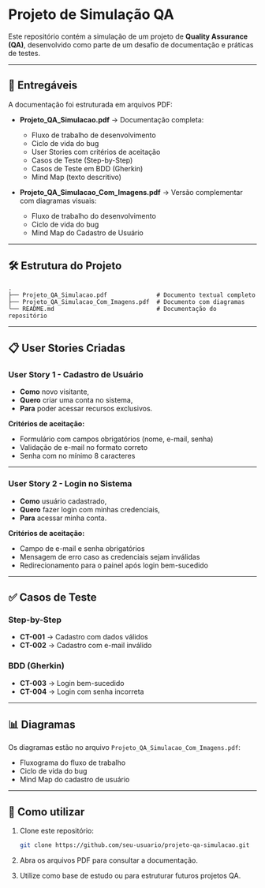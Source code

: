 # Projeto de Simulação QA

Este repositório contém a simulação de um projeto de **Quality Assurance (QA)**, desenvolvido como parte de um desafio de documentação e práticas de testes.

---

## 📌 Entregáveis

A documentação foi estruturada em arquivos PDF:

- **Projeto_QA_Simulacao.pdf** → Documentação completa:
  - Fluxo de trabalho de desenvolvimento
  - Ciclo de vida do bug
  - User Stories com critérios de aceitação
  - Casos de Teste (Step-by-Step)
  - Casos de Teste em BDD (Gherkin)
  - Mind Map (texto descritivo)

- **Projeto_QA_Simulacao_Com_Imagens.pdf** → Versão complementar com diagramas visuais:
  - Fluxo de trabalho do desenvolvimento
  - Ciclo de vida do bug
  - Mind Map do Cadastro de Usuário

---

## 🛠️ Estrutura do Projeto

```
.
├── Projeto_QA_Simulacao.pdf              # Documento textual completo
├── Projeto_QA_Simulacao_Com_Imagens.pdf  # Documento com diagramas
└── README.md                             # Documentação do repositório
```

---

## 📋 User Stories Criadas

### **User Story 1 - Cadastro de Usuário**
- **Como** novo visitante,
- **Quero** criar uma conta no sistema,
- **Para** poder acessar recursos exclusivos.

**Critérios de aceitação:**
- Formulário com campos obrigatórios (nome, e-mail, senha)
- Validação de e-mail no formato correto
- Senha com no mínimo 8 caracteres

---

### **User Story 2 - Login no Sistema**
- **Como** usuário cadastrado,
- **Quero** fazer login com minhas credenciais,
- **Para** acessar minha conta.

**Critérios de aceitação:**
- Campo de e-mail e senha obrigatórios
- Mensagem de erro caso as credenciais sejam inválidas
- Redirecionamento para o painel após login bem-sucedido

---

## ✅ Casos de Teste

### **Step-by-Step**
- **CT-001** → Cadastro com dados válidos
- **CT-002** → Cadastro com e-mail inválido

### **BDD (Gherkin)**
- **CT-003** → Login bem-sucedido
- **CT-004** → Login com senha incorreta

---

## 📊 Diagramas

Os diagramas estão no arquivo `Projeto_QA_Simulacao_Com_Imagens.pdf`:
- Fluxograma do fluxo de trabalho
- Ciclo de vida do bug
- Mind Map do cadastro de usuário

---

## 🚀 Como utilizar

1. Clone este repositório:
   ```bash
   git clone https://github.com/seu-usuario/projeto-qa-simulacao.git
   ```

2. Abra os arquivos PDF para consultar a documentação.

3. Utilize como base de estudo ou para estruturar futuros projetos QA.





